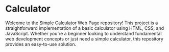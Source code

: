 # Calculator
 Welcome to the Simple Calculator Web Page repository! This project is a straightforward implementation of a basic calculator using HTML, CSS, and JavaScript. Whether you're a beginner looking to understand fundamental web development concepts or just need a simple calculator, this repository provides an easy-to-use solution.
